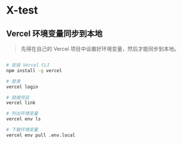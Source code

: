 # X-test

## Vercel 环境变量同步到本地

> 先得在自己的 Vercel 项目中设置好环境变量，然后才能同步到本地。


```bash

# 安装 Vercel CLI
npm install -g vercel

# 登录
vercel login

# 链接项目
vercel link

# 列出环境变量
vercel env ls

# 下载环境变量
vercel env pull .env.local

```
